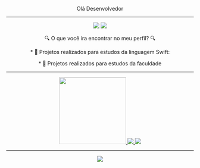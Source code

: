 

<p 
align="center">
Olá Desenvolvedor
</p>

---
<p
 align="center">
<img src="https://img.shields.io/badge/-medium-black?style=for-the-badge&logo=medium&logoColor=white&link=https://github.com/LeticiaSpeda)](https://medium.com/@leticiaspeda)"/> 
<img src="https://img.shields.io/badge/-Linkedin-blue?style=for-the-badge&logo=Linkedin&logoColor=white&link=https://github.com/LeticiaSpeda)](https://www.linkedin.com/in/leticia-speda-219776186)"/>
</p>

<p 
align="center">
 🔍 O que você ira encontrar no meu perfil? 🔍
</p>

<p
 align="center">
 * 🤖 Projetos realizados para estudos da linguagem Swift:
 </p>

 <p
 align="center">
 * 🤖 Projetos realizados para estudos da faculdade
</p>

---

<div>
  <a href="https://github.com/LeticiaSpeda">
</div> 

<div>
<p
 align="center">
 <img height="180em" src="https://
github-readme-stats.vercel.app/api/top-langs/?username=LeticiaSpeda&layout=compact&langs_count=7&theme=dracula"/>
<img src="https://github-readme-streak-stats.herokuapp.com/?user=LeticiaSpeda&theme=dracula"/>
<img src="https://github-profile-summary-cards.vercel.app/api/cards/profile-details?username=LeticiaSpeda&theme=dracula"/>
</p>
</div> 

---

<p 
  align="center">
  <img src="https://visitor-badge.laobi.icu/badge?page_id=LeticiaSpeda" id="contador">
</p>
